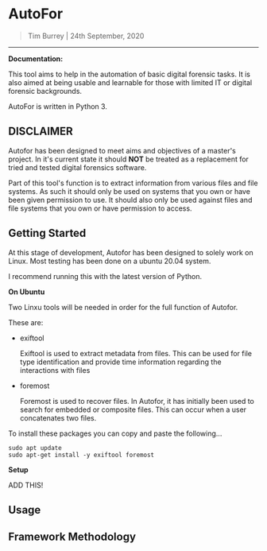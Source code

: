 AutoFor
==============

> Tim Burrey | 24th September, 2020

-----------------

**Documentation:** 

This tool aims to help in the automation of basic digital forensic tasks. It is
also aimed at being usable and learnable for those with limited IT or digital
forensic backgrounds.

AutoFor is written in Python 3.



DISCLAIMER
----------

Autofor has been designed to meet aims and objectives of a master's project. In
it's current state it should **NOT** be treated as a replacement for tried and tested
digital forensics software.

Part of this tool's function is to extract information from various files and file
systems. As such it should only be used on systems that you own or have been given
permission to use. It should also only be used against files and file systems that
you own or have permission to access.

Getting Started
---------------

At this stage of development, Autofor has been designed to solely work on Linux. 
Most testing has been done on a ubuntu 20.04 system.

I recommend running this with the latest version of Python.

**On Ubuntu**

Two Linxu tools will be needed in order for the full function of Autofor.

These are:
- exiftool

	Exiftool is used to extract metadata from files. This can be used for file
	type identification and provide time information regarding the interactions
	with files

- foremost

	Foremost is used to recover files. In Autofor, it has initially been used to search
	for embedded or composite files. This can occur when a user concatenates two files.

To install these packages you can copy and paste the following...

```
sudo apt update
sudo apt-get install -y exiftool foremost

```

**Setup**

ADD THIS!

Usage
----------------




Framework Methodology
---------------------


